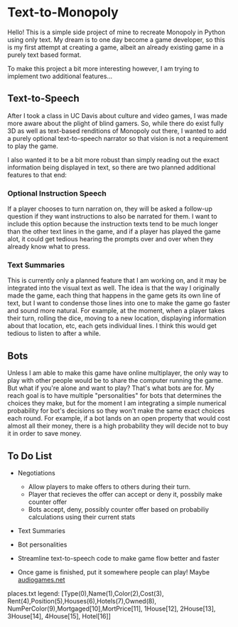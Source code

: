 # Text-to-Monopoly
Hello! This is a simple side project of mine to recreate Monopoly in Python using only text.
My dream is to one day become a game developer, so this is my first attempt at creating a game,
albeit an already existing game in a purely text based format.

To make this project a bit more interesting however, I am trying to implement two additional features...

## Text-to-Speech
After I took a class in UC Davis about culture and video games, I was made more aware about the plight of
blind gamers. So, while there do exist fully 3D as well as text-based renditions of Monopoly out there, I wanted
to add a purely optional text-to-speech narrator so that vision is not a requirement to play the game.

I also wanted it to be a bit more robust than simply reading out the exact information being displayed in text,
so there are two planned additional features to that end:

### Optional Instruction Speech
If a player chooses to turn narration on, they will be asked a follow-up question if they want instructions
to also be narrated for them. I want to include this option because the instruction texts tend to be much
longer than the other text lines in the game, and if a player has played the game alot, it could get
tedious hearing the prompts over and over when they already know what to press.

### Text Summaries
This is currently only a planned feature that I am working on, and it may be integrated into the visual text as well.
The idea is that the way I originally made the game, each thing that happens in the game gets its own line of text,
but I want to condense those lines into one to make the game go faster and sound more natural. For example, at the moment,
when a player takes their turn, rolling the dice, moving to a new location, displaying information about that location, etc,
each gets individual lines. I think this would get tedious to listen to after a while.

## Bots
Unless I am able to make this game have online multiplayer, the only way to play with other people would be to share the
computer running the game. But what if you're alone and want to play? That's what bots are for. My reach goal is to have
multiple "personalities" for bots that determines the choices they make, but for the moment I am integrating a simple
numerical probability for bot's decisions so they won't make the same exact choices each round. For example, if a bot lands
on an open property that would cost almost all their money, there is a high probability they will decide not to buy it in
order to save money.

## To Do List
- Negotiations
  - Allow players to make offers to others during their turn.
  - Player that recieves the offer can accept or deny it, possbily make counter offer
  - Bots accept, deny, possibly counter offer based on probabiliy calculations using their current stats

- Text Summaries

- Bot personalities

- Streamline text-to-speech code to make game flow better and faster

- Once game is finished, put it somewhere people can play! Maybe [audiogames.net](https://www.audiogames.net/)

places.txt legend:
[Type(0),Name(1),Color(2),Cost(3),
Rent(4),Position(5),Houses(6),Hotels(7),Owned(8),
NumPerColor(9),Mortgaged[10],MortPrice[11],
1House[12], 2House[13], 3House[14], 4House[15], Hotel[16]]
